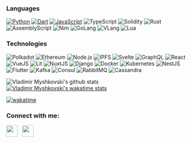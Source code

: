 ### Languages

[![Python](https://img.shields.io/badge/-Python-ffe873?&logo=python&style=for-the-badge)](https://github.com/vladimirmyshkovski?tab=repositories&q=&type=&language=python)
[![Dart](https://img.shields.io/badge/-Dart-1C2834?&logo=dart&style=for-the-badge&logoColor=40C4FF)](https://github.com/vladimirmyshkovski?tab=repositories&q=&type=&language=dart)
[![JavaScript](https://img.shields.io/badge/-JavaScript-fff?&logo=JavaScript&logoColor=ddc508&style=for-the-badge)](https://github.com/vladimirmyshkovski?tab=repositories&q=&type=&language=javascript)
![TypeScript](https://img.shields.io/badge/-TypeScript-fff?&logo=TypeScript&style=for-the-badge)
![Solidity](https://img.shields.io/badge/-Solidity-fff?&logo=Solidity&logoColor=000&style=for-the-badge)
![Rust](https://img.shields.io/badge/-Rust-fff?&logo=rust&logoColor=000&style=for-the-badge)
![AssemblyScript](https://img.shields.io/badge/-AssemblyScript-007acc?&logo=AssemblyScript&style=for-the-badge)
![Nim](https://img.shields.io/badge/-Nim-000?&logo=nim&style=for-the-badge)
![GoLang](https://img.shields.io/badge/-GoLang-fff?&logo=go&style=for-the-badge)
![VLang](https://img.shields.io/badge/-VLang-fff?&logo=V&style=for-the-badge)
![Lua](https://img.shields.io/badge/-Lua-fff?&logo=Lua&style=for-the-badge&logoColor=000080)

### Technologies

![Polkadot](https://img.shields.io/badge/-Polkadot-E6007A?&logo=Polkadot&style=for-the-badge)
![Ethereum](https://img.shields.io/badge/-Ethereum-716b94?&logo=Ethereum&style=for-the-badge)
![Node.js](https://img.shields.io/badge/-Node.js-fff?&logo=node.js&style=for-the-badge)
![IPFS](https://img.shields.io/badge/-IPFS-062b3f?&logo=IPFS&style=for-the-badge)
![Svelte](https://img.shields.io/badge/-Svelte-fff?&logo=svelte&style=for-the-badge)
![GraphQL](https://img.shields.io/badge/-GraphQL-e10098?&logo=GraphQL&style=for-the-badge)
![React](https://img.shields.io/badge/-React-fff?&logo=React&style=for-the-badge)
![VueJS](https://img.shields.io/badge/-VueJS-34495E?&logo=vue.js&style=for-the-badge)
![Lit](https://img.shields.io/badge/-lit-00f?&logo=lit&style=for-the-badge)
![NuxtJS](https://img.shields.io/badge/-NuxtJS-fff?&logo=Nuxt.js&style=for-the-badge)
![Django](https://img.shields.io/badge/-Django-0C4B33?&logo=Django&style=for-the-badge)
![Docker](https://img.shields.io/badge/-Docker-fff?&logo=Docker&style=for-the-badge)
![Kubernetes](https://img.shields.io/badge/-Kubernetes-fff?&logo=Kubernetes&style=for-the-badge)
![NestJS](https://img.shields.io/badge/-NestJS-404040?&logo=NestJS&style=for-the-badge&logoColor=ed2945)
![Flutter](https://img.shields.io/badge/-Flutter-fff?&logo=flutter&style=for-the-badge&logoColor=40C4FF)
![Kafka](https://img.shields.io/badge/-Kafka-fff?&logo=Apache-Kafka&logoColor=000&style=for-the-badge)
![Consul](https://img.shields.io/badge/-Consul-fff?&logo=Consul&style=for-the-badge)
![RabbitMQ](https://img.shields.io/badge/-RabbitMQ-fff?&logo=RabbitMQ&style=for-the-badge)
![Cassandra](https://img.shields.io/badge/-Cassandra-fff?&logo=Apache-Cassandra&style=for-the-badge)

![Vladimir Myshkovski's github stats](https://github-readme-stats.vercel.app/api?username=vladimirmyshkovski&show_icons=true&theme=react&hide_border=true&show_icons=true&count_private=true&line_height=27)
[![Vladimir Myshkovski's wakatime stats](https://github-readme-stats.vercel.app/api/wakatime?username=@vladimirmyshkovski&layout=compact&theme=react&hide_border=true)](https://github.com/anuraghazra/github-readme-stats)

[![wakatime](https://wakatime.com/badge/user/090f0b94-a6ff-49ae-9e6f-f06bb5eded75.svg)](https://wakatime.com/@090f0b94-a6ff-49ae-9e6f-f06bb5eded75)

<h3 align="left">Connect with me:</h3>
<p align='left'>
<a href="https://keybase.io/myshkovski"><img height="30" src="https://upload.wikimedia.org/wikipedia/commons/thumb/b/bb/Keybase_logo_official.svg/1114px-Keybase_logo_official.svg.png"></a>&nbsp;&nbsp;
<a href="mailto:vladimirmyshkovski@gmail.com"><img height="30" src="https://seeklogo.com/images/G/gmail-new-2020-logo-32DBE11BB4-seeklogo.com.png"></a>&nbsp;&nbsp; 
</p>
